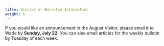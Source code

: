 ```yaml
---
title: Visitor or Bulletin Information
weight: 5
---
```


If you would like an announcement in the August Visitor, please email it to  Wade by **Sunday, July 22**. You can also email articles for the weekly bulletin by Tuesday of each week.